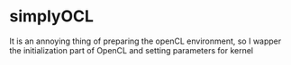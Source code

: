 # simplyOCL
It is an annoying thing of preparing the openCL environment, so I wapper the initialization part of OpenCL and setting parameters for kernel
